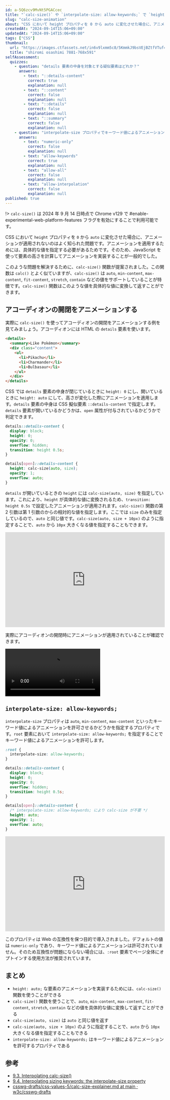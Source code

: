```yaml
---
id: a-5Q6zcv9MvNt5PGACcec
title: "`calc-size()` や `interpolate-size: allow-keywords;` で `height: auto;` な要素のアニメーションをサポートする"
slug: "calc-size-animation"
about: "CSS において height プロパティを 0 から auto に変化させた場合に、アニメーションが適用されないのはよく知られた問題です。この記事では calc-size() 関数を使って height: auto; な要素のアニメーションを実装する方法を紹介します。"
createdAt: "2024-09-14T15:06+09:00"
updatedAt: "2024-09-14T15:06+09:00"
tags: ["CSS"]
thumbnail:
  url: "https://images.ctfassets.net/in6v9lxmm5c8/5KmmkJ9bsVEjBZtfVTuf4q/164b74d0014bc1177449cdd146d5a2f9/shiromi_osashimi_7881-768x591.png"
  title: "shiromi osashimi 7881-768x591"
selfAssessment:
  quizzes:
    - question: "details 要素の中身を対象とする疑似要素はどれか？"
      answers:
        - text: "::details-content"
          correct: true
          explanation: null
        - text: "::content"
          correct: false
          explanation: null
        - text: "::details"
          correct: false
          explanation: null
        - text: "::summary"
          correct: false
          explanation: null
    - question: "interpolate-size プロパティでキーワード値によるアニメーションを許可するためにはどのような値を指定するか？"
      answers:
        - text: "numeric-only"
          correct: false
          explanation: null
        - text: "allow-keywords"
          correct: true
          explanation: null
        - text: "allow-all"
          correct: false
          explanation: null
        - text: "allow-interpolation"
          correct: false
          explanation: null
published: true
---
```

!> `calc-size()` は 2024 年 9 月 14 日時点で Chrome v129 で #enable-experimental-web-platform-features フラグを有効にすることで利用可能です。

CSS において `height` プロパティを `0` から `auto` に変化させた場合に、アニメーションが適用されないのはよく知られた問題です。アニメーションを適用するためには、具体的な値を指定する必要があるためです。そのため、JavaScript を使って要素の高さを計算してアニメーションを実装することが一般的でした。

このような問題を解決するために、`calc-size()` 関数が提案されました。この関数は `calc()` とよく似ていますが、`calc-size()` は `auto`, `min-content`, `max-content`, `fit-content`, `stretch`, `contain` などの値をサポートしていることが特徴です。`calc-size()` 関数はこのような値を具体的な値に変換して返すことができます。

## アコーディオンの開閉をアニメーションする

実際に `calc-size()` を使ってアコーディオンの開閉をアニメーションする例を見てみましょう。アコーディオンには HTML の `details` 要素を使います。

```html
<details>
  <summary>Like Pokémon</summary>
  <div class="content">
    <ul>
      <li>Pikachu</li>
      <li>Charmander</li>
      <li>Bulbasaur</li>
    </ul>
  </div>
</details>
```

CSS では `details` 要素の中身が閉じているときに `height: 0` にし、開いているときに `height: auto` にして、高さが変化した際にアニメーションを適用します。`details` 要素の中身は CSS 擬似要素 `::details-content` で指定します。`details` 要素が開いているかどうかは、`open` 属性が付与されているかどうかで判定できます。

```css
details::details-content {
  display: block;
  height: 0;
  opacity: 0;
  overflow: hidden;
  transition: height 0.5s;
}

details[open]::details-content {
  height: calc-size(auto, size);
  opacity: 1;
  overflow: auto;
}
```

`details` が開いているときの `height` には `calc-size(auto, size)` を指定しています。これにより、`height` が具体的な値に変換されるため、`transition: height 0.5s` で設定したアニメーションが適用されます。`calc-size()` 関数の第 2 引数は第 1 引数のからの相対的な値を指定します。ここでは `size` のみを指定しているので、`auto` と同じ値です。`calc-size(auto, size + 10px)` のように指定することで、`auto` から `10px` 大きくなる値を指定することもできます。

<iframe height="300" style="width: 100%;" scrolling="no" title="Untitled" src="https://codepen.io/azukiazusa1/embed/RwzmwZV?default-tab=html%2Cresult" frameborder="no" loading="lazy" allowtransparency="true" allowfullscreen="true">
  See the Pen <a href="https://codepen.io/azukiazusa1/pen/RwzmwZV">
  Untitled</a> by azukiazusa1 (<a href="https://codepen.io/azukiazusa1">@azukiazusa1</a>)
  on <a href="https://codepen.io">CodePen</a>.
</iframe>

実際にアコーディオンの開閉時にアニメーションが適用されていることが確認できます。

<video src="https://videos.ctfassets.net/in6v9lxmm5c8/6AyHA3WOuyFESDZAEfIhr1/0da32bc379d0694a97443171ed9ab55b/_____2024-09-14_17.26.05.mov" controls></video>

## `interpolate-size: allow-keywords;`

`interpolate-size` プロパティは `auto`, `min-content`, `max-content` といったキーワード値によるアニメーションを許可させるかどうかを指定するプロパティです。`root` 要素において `interpolate-size: allow-keywords;` を指定することでキーワード値によるアニメーションを許可します。

```css
:root {
  interpolate-size: allow-keywords;
}

details::details-content {
  display: block;
  height: 0;
  opacity: 0;
  overflow: hidden;
  transition: height 0.5s;
}

details[open]::details-content {
  /* interpolate-size: allow-keywords; により calc-size が不要 */
  height: auto;
  opacity: 1;
  overflow: auto;
}
```

<iframe height="300" style="width: 100%;" scrolling="no" title="Untitled" src="https://codepen.io/azukiazusa1/embed/PorvwmX?default-tab=css%2Cresult" frameborder="no" loading="lazy" allowtransparency="true" allowfullscreen="true">
  See the Pen <a href="https://codepen.io/azukiazusa1/pen/PorvwmX">
  Untitled</a> by azukiazusa1 (<a href="https://codepen.io/azukiazusa1">@azukiazusa1</a>)
  on <a href="https://codepen.io">CodePen</a>.
</iframe>

このプロパティは Web の互換性を保つ目的で導入されました。デフォルトの値は `numeric-only` であり、キーワード値によるアニメーションは許可されていません。そのため互換性が問題にならない場合には、`:root` 要素でページ全体にオプトインする使用方法が推奨されています。

## まとめ

- `height: auto;` な要素のアニメーションを実装するためには、`calc-size()` 関数を使うことができる
- `calc-size()` 関数を使うことで、`auto`, `min-content`, `max-content`, `fit-content`, `stretch`, `contain` などの値を具体的な値に変換して返すことができる
- `calc-size(auto, size)` は `auto` と同じ値を返す
- `calc-size(auto, size + 10px)` のように指定することで、`auto` から `10px` 大きくなる値を指定することもできる
- `interpolate-size: allow-keywords;` はキーワード値によるアニメーションを許可するプロパティである

## 参考

- [9.3. Interpolating calc-size()](https://www.w3.org/TR/2024/WD-css-values-5-20240913/#calc-size)
- [9.4. Interpolating sizing keywords: the interpolate-size property](https://www.w3.org/TR/2024/WD-css-values-5-20240913/#interpolate-size)
- [csswg-drafts/css-values-5/calc-size-explainer.md at main · w3c/csswg-drafts](https://github.com/w3c/csswg-drafts/blob/main/css-values-5/calc-size-explainer.md)
